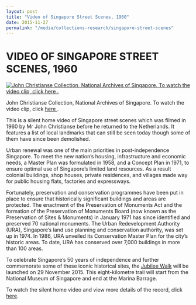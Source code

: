 ```yaml
---
layout: post
title: "Video of Singapore Street Scenes, 1960"
date: 2015-11-27
permalink: "/media/collections-research/singapore-street-scenes"
---
```




# VIDEO OF SINGAPORE STREET SCENES, 1960

[![John Christianse Collection, National Archives of Singapore. To watch the video clip, click here .](http://www.nas.gov.sg/blogs/archivistpick/wp-content/uploads/2015/11/2015-11-27-L.jpg)](http://www.nas.gov.sg/archivesonline/audiovisual_records/record-details/5b00d128-1164-11e3-83d5-0050568939ad)

John Christianse Collection, National Archives of Singapore. To watch the video clip, click [here ](http://www.nas.gov.sg/archivesonline/audiovisual_records/record-details/5b00d128-1164-11e3-83d5-0050568939ad).

This is a silent home video of Singapore street scenes which was filmed in 1960 by Mr John Christianse before he returned to the Netherlands. It features a list of local landmarks that can still be seen today though some of them have since been demolished.

Urban renewal was one of the main priorities in post-independence Singapore. To meet the new nation’s housing, infrastructure and economic needs, a Master Plan was formulated in 1958, and a Concept Plan in 1971, to ensure optimal use of Singapore’s limited land resources. As a result colonial buildings, shop houses, private residences, and villages made way for public housing flats, factories and expressways.

Fortunately, preservation and conservation programmes have been put in place to ensure that historically significant buildings and areas are protected. The enactment of the Preservation of Monuments Act and the formation of the Preservation of Monuments Board (now known as the Preservation of Sites & Monuments) in January 1971 has since identified and preserved 70 national monuments. The Urban Redevelopment Authority (URA), Singapore’s land use planning and conservation authority, was set up in 1974. In 1986, URA unveiled its Conservation Master Plan for the city’s historic areas. To date, URA has conserved over 7,000 buildings in more than 100 areas.

To celebrate Singapore’s 50 years of independence and further commemorate some of these iconic historical sites, the [Jubilee Walk](http://www.nhb.gov.sg/places/trails/jubilee-walk/jubilee-walk) will be launched on 29 November 2015. This eight-kilometre trail will start from the National Museum of Singapore and end at the Marina Barrage.

To watch the silent home video and view more details of the record, click [here](http://www.nas.gov.sg/archivesonline/audiovisual_records/record-details/5b00d128-1164-11e3-83d5-0050568939ad).